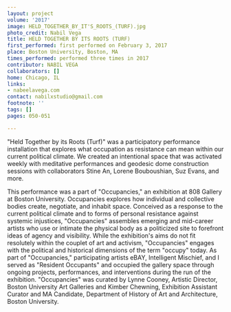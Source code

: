 ```yaml
---
layout: project
volume: '2017'
image: HELD_TOGETHER_BY_IT'S_ROOTS_(TURF).jpg
photo_credit: Nabil Vega
title: HELD TOGETHER BY ITS ROOTS (TURF)
first_performed: first performed on February 3, 2017
place: Boston University, Boston, MA
times_performed: performed three times in 2017
contributor: NABIL VEGA
collaborators: []
home: Chicago, IL
links:
- nabeelavega.com
contact: nabilxstudio@gmail.com
footnote: ''
tags: []
pages: 050-051

---
```


"Held Together by its Roots (Turf)" was a participatory performance installation that explores what occupation as resistance can mean within our current political climate. We created an intentional space that was activated weekly with meditative performances and geodesic dome construction sessions with collaborators Stine An, Lorene Bouboushian, Suz Evans, and more.

This performance was a part of "Occupancies," an exhibition at 808 Gallery at Boston University. Occupancies explores how individual and collective bodies create, negotiate, and inhabit space. Conceived as a response to the current political climate and to forms of personal resistance against systemic injustices, "Occupancies" assembles emerging and mid-career artists who use or intimate the physical body as a politicized site to forefront ideas of agency and visibility. While the exhibition's aims do not fit resolutely within the couplet of art and activism, "Occupancies"  engages with the political and historical dimensions of the term "occupy" today. As part of "Occupancies," participating artists eBAY, Intelligent Mischief, and I served as "Resident Occupants" and occupied the gallery space through ongoing projects, performances, and interventions during the run of the exhibition. "Occupancies"  was curated by Lynne Cooney, Artistic Director, Boston University Art Galleries and Kimber Chewning, Exhibition Assistant Curator and MA Candidate, Department of History of Art and Architecture, Boston University.
